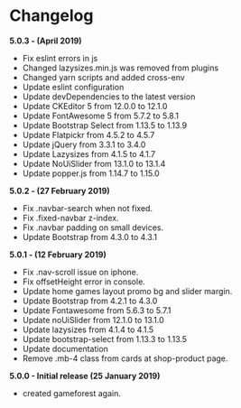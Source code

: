 # Changelog

**5.0.3 - (April 2019)**
- Fix eslint errors in js
- Changed lazysizes.min.js was removed from plugins
- Changed yarn scripts and added cross-env
- Update eslint configuration
- Update devDependencies to the latest version
- Update CKEditor 5 from 12.0.0 to 12.1.0
- Update FontAwesome 5 from 5.7.2 to 5.8.1
- Update Bootstrap Select from 1.13.5 to 1.13.9
- Update Flatpickr from 4.5.2 to 4.5.7
- Update jQuery from 3.3.1 to 3.4.0
- Update Lazysizes from 4.1.5 to 4.1.7
- Update NoUiSlider from 13.1.0 to 13.1.4
- Update popper.js from 1.14.7 to 1.15.0

**5.0.2 - (27 February 2019)**
- Fix .navbar-search when not fixed.
- Fix .fixed-navbar z-index.
- Fix .navbar padding on small devices.
- Update Bootstrap from 4.3.0 to 4.3.1

**5.0.1 - (12 February 2019)**
- Fix .nav-scroll issue on iphone.
- Fix offsetHeight error in console.
- Update home games layout promo bg and slider margin.
- Update Bootstrap from 4.2.1 to 4.3.0
- Update Fontawesome from 5.6.3 to 5.7.1
- Update noUiSlider from 12.1.0 to 13.1.0
- Update lazysizes from 4.1.4 to 4.1.5
- Update bootstrap-select from 1.13.3 to 1.13.5
- Update documentation
- Remove .mb-4 class from cards at shop-product page.

**5.0.0 - Initial release (25 January 2019)**
- created gameforest again.
